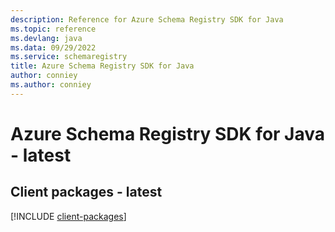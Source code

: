 ```yaml
---
description: Reference for Azure Schema Registry SDK for Java
ms.topic: reference
ms.devlang: java
ms.data: 09/29/2022
ms.service: schemaregistry
title: Azure Schema Registry SDK for Java
author: conniey
ms.author: conniey
---
```

# Azure Schema Registry SDK for Java - latest

## Client packages - latest
[!INCLUDE [client-packages](schema-registry-client-index.md)]
